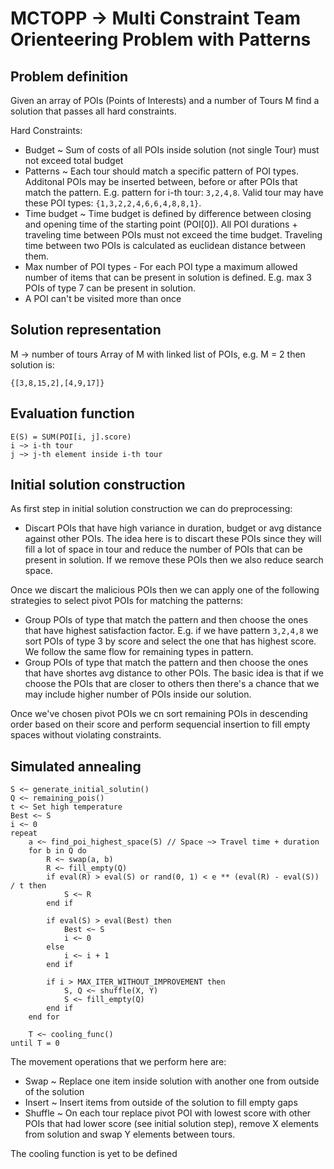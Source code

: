 # MCTOPP -> Multi Constraint Team Orienteering Problem with Patterns

## Problem definition
Given an array of POIs (Points of Interests) and a number of Tours M find a solution that passes all hard constraints.

Hard Constraints:
* Budget ~ Sum of costs of all POIs inside solution (not single Tour) must not exceed total budget 
* Patterns ~ Each tour should match a specific pattern of POI types. Additonal POIs may be inserted between, before or after POIs that match the pattern. E.g. pattern for i-th tour: `3,2,4,8`. Valid tour may have these POI types: `{1,3,2,2,4,6,6,4,8,8,1}`.
* Time budget ~ Time budget is defined by difference between closing and opening time of the starting point (POI[0]). All POI durations + traveling time between POIs must not exceed the time budget. Traveling time between two POIs is calculated as euclidean distance between them.
* Max number of POI types - For each POI type a maximum allowed number of items that can be present in solution is defined. E.g. max 3 POIs of type 7 can be present in solution.
* A POI can't be visited more than once


## Solution representation
M -> number of tours
Array of M with linked list of POIs, e.g. M = 2 then solution is: 
```
{[3,8,15,2],[4,9,17]}
```


## Evaluation function
```
E(S) = SUM(POI[i, j].score)
i ~> i-th tour
j ~> j-th element inside i-th tour
```

## Initial solution construction
As first step in initial solution construction we can do preprocessing:
* Discart POIs that have high variance in duration, budget or avg distance against other POIs. The idea here is to discart these POIs since they will fill a lot of space in tour and reduce the number of POIs that can be present in solution. If we remove these POIs then we also reduce search space.

Once we discart the malicious POIs then we can apply one of the following strategies to select pivot POIs for matching the patterns:
* Group POIs of type that match the pattern and then choose the ones that have highest satisfaction factor. E.g. if we have pattern `3,2,4,8` we sort POIs of type 3 by score and select the one that has highest score. We follow the same flow for remaining types in pattern.
* Group POIs of type that match the pattern and then choose the ones that have shortes avg distance to other POIs. The basic idea is that if we choose the POIs that are closer to others then there's a chance that we may include higher number of POIs inside our solution.

Once we've chosen pivot POIs we cn sort remaining POIs in descending order based on their score and perform sequencial insertion to fill empty spaces without violating constraints.


## Simulated annealing
```
S <~ generate_initial_solutin()
Q <~ remaining_pois()
t <~ Set high temperature
Best <~ S
i <~ 0
repeat
    a <~ find_poi_highest_space(S) // Space ~> Travel time + duration
    for b in Q do
        R <~ swap(a, b)
        R <~ fill_empty(Q)
        if eval(R) > eval(S) or rand(0, 1) < e ** (eval(R) - eval(S)) / t then
            S <~ R
        end if
        
        if eval(S) > eval(Best) then
            Best <~ S
            i <~ 0
        else
            i <~ i + 1
        end if

        if i > MAX_ITER_WITHOUT_IMPROVEMENT then
            S, Q <~ shuffle(X, Y)
            S <~ fill_empty(Q)
        end if
    end for

    T <~ cooling_func()
until T = 0 
```

The movement operations that we perform here are:
* Swap ~ Replace one item inside solution with another one from outside of the solution
* Insert ~ Insert items from outside of the solution to fill empty gaps
* Shuffle ~ On each tour replace pivot POI with lowest score with other POIs that had lower score (see initial solution step), remove X elements from solution and swap Y elements between tours.

The cooling function is yet to be defined